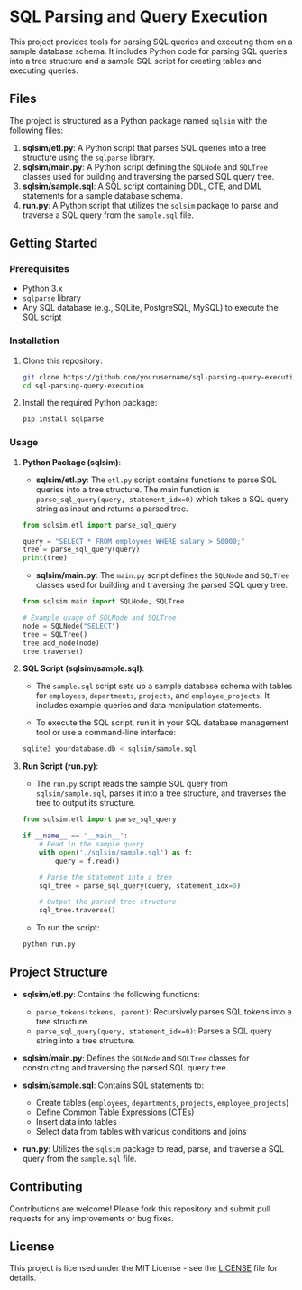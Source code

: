 # SQL Parsing and Query Execution

This project provides tools for parsing SQL queries and executing them on a sample database schema. It includes Python code for parsing SQL queries into a tree structure and a sample SQL script for creating tables and executing queries.

## Files

The project is structured as a Python package named `sqlsim` with the following files:

1. **sqlsim/etl.py**: A Python script that parses SQL queries into a tree structure using the `sqlparse` library.
2. **sqlsim/main.py**: A Python script defining the `SQLNode` and `SQLTree` classes used for building and traversing the parsed SQL query tree.
3. **sqlsim/sample.sql**: A SQL script containing DDL, CTE, and DML statements for a sample database schema.
4. **run.py**: A Python script that utilizes the `sqlsim` package to parse and traverse a SQL query from the `sample.sql` file.

## Getting Started

### Prerequisites

- Python 3.x
- `sqlparse` library
- Any SQL database (e.g., SQLite, PostgreSQL, MySQL) to execute the SQL script

### Installation

1. Clone this repository:
    ```sh
    git clone https://github.com/yourusername/sql-parsing-query-execution.git
    cd sql-parsing-query-execution
    ```

2. Install the required Python package:
    ```sh
    pip install sqlparse
    ```

### Usage

1. **Python Package (sqlsim)**:
    - **sqlsim/etl.py**: The `etl.py` script contains functions to parse SQL queries into a tree structure. The main function is `parse_sql_query(query, statement_idx=0)` which takes a SQL query string as input and returns a parsed tree.

    ```python
    from sqlsim.etl import parse_sql_query

    query = "SELECT * FROM employees WHERE salary > 50000;"
    tree = parse_sql_query(query)
    print(tree)
    ```

    - **sqlsim/main.py**: The `main.py` script defines the `SQLNode` and `SQLTree` classes used for building and traversing the parsed SQL query tree.

    ```python
    from sqlsim.main import SQLNode, SQLTree

    # Example usage of SQLNode and SQLTree
    node = SQLNode("SELECT")
    tree = SQLTree()
    tree.add_node(node)
    tree.traverse()
    ```

2. **SQL Script (sqlsim/sample.sql)**:
    - The `sample.sql` script sets up a sample database schema with tables for `employees`, `departments`, `projects`, and `employee_projects`. It includes example queries and data manipulation statements.

    - To execute the SQL script, run it in your SQL database management tool or use a command-line interface:

    ```sh
    sqlite3 yourdatabase.db < sqlsim/sample.sql
    ```

3. **Run Script (run.py)**:
    - The `run.py` script reads the sample SQL query from `sqlsim/sample.sql`, parses it into a tree structure, and traverses the tree to output its structure.

    ```python
    from sqlsim.etl import parse_sql_query

    if __name__ == '__main__':
        # Read in the sample query
        with open('./sqlsim/sample.sql') as f:
            query = f.read()

        # Parse the statement into a tree
        sql_tree = parse_sql_query(query, statement_idx=0)

        # Output the parsed tree structure
        sql_tree.traverse()
    ```

    - To run the script:

    ```sh
    python run.py
    ```

## Project Structure

- **sqlsim/etl.py**: Contains the following functions:
  - `parse_tokens(tokens, parent)`: Recursively parses SQL tokens into a tree structure.
  - `parse_sql_query(query, statement_idx=0)`: Parses a SQL query string into a tree structure.

- **sqlsim/main.py**: Defines the `SQLNode` and `SQLTree` classes for constructing and traversing the parsed SQL query tree.

- **sqlsim/sample.sql**: Contains SQL statements to:
  - Create tables (`employees`, `departments`, `projects`, `employee_projects`)
  - Define Common Table Expressions (CTEs)
  - Insert data into tables
  - Select data from tables with various conditions and joins

- **run.py**: Utilizes the `sqlsim` package to read, parse, and traverse a SQL query from the `sample.sql` file.

## Contributing

Contributions are welcome! Please fork this repository and submit pull requests for any improvements or bug fixes.

## License

This project is licensed under the MIT License - see the [LICENSE](LICENSE) file for details.
